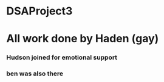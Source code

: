 # DSAProject3

# All work done by Haden (gay)
### Hudson joined for emotional support
### ben was also there
